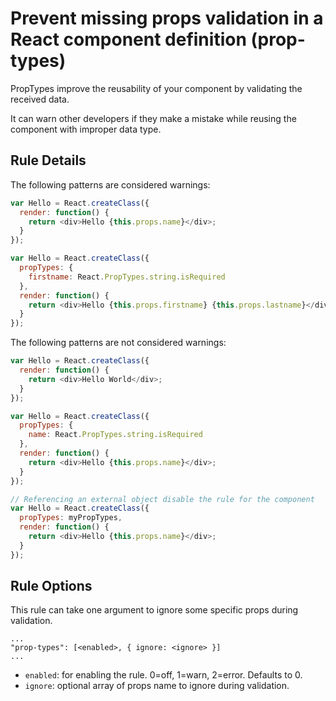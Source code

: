 # Prevent missing props validation in a React component definition (prop-types)

PropTypes improve the reusability of your component by validating the received data.

It can warn other developers if they make a mistake while reusing the component with improper data type.

## Rule Details

The following patterns are considered warnings:

```js
var Hello = React.createClass({
  render: function() {
    return <div>Hello {this.props.name}</div>;
  }
});

var Hello = React.createClass({
  propTypes: {
    firstname: React.PropTypes.string.isRequired
  },
  render: function() {
    return <div>Hello {this.props.firstname} {this.props.lastname}</div>; // lastname type is not defined in propTypes
  }
});
```

The following patterns are not considered warnings:

```js
var Hello = React.createClass({
  render: function() {
    return <div>Hello World</div>;
  }
});

var Hello = React.createClass({
  propTypes: {
    name: React.PropTypes.string.isRequired
  },
  render: function() {
    return <div>Hello {this.props.name}</div>;
  }
});

// Referencing an external object disable the rule for the component
var Hello = React.createClass({
  propTypes: myPropTypes,
  render: function() {
    return <div>Hello {this.props.name}</div>;
  }
});
```

## Rule Options

This rule can take one argument to ignore some specific props during validation.

```
...
"prop-types": [<enabled>, { ignore: <ignore> }]
...
```

* `enabled`: for enabling the rule. 0=off, 1=warn, 2=error. Defaults to 0.
* `ignore`: optional array of props name to ignore during validation.
